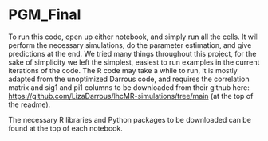 # PGM_Final

To run this code, open up either notebook, and simply run all the cells. It will perform the necessary simulations, do the parameter estimation, and give predictions at the end. We tried many things throughout this project, for the sake of simplicity we left the simplest, easiest to run examples in the current iterations of the code. The R code may take a while to run, it is mostly adapted from the unoptimized Darrous code, and requires the correlation matrix and sig1 and pi1 columns to be downloaded from their github here: https://github.com/LizaDarrous/lhcMR-simulations/tree/main (at the top of the readme).

The necessary R libraries and Python packages to be downloaded can be found at the top of each notebook.
